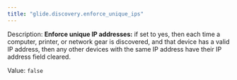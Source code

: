 ```yaml
---
title: "glide.discovery.enforce_unique_ips"
---
```


Description: <b>Enforce unique IP addresses:</b> if set to yes, then each time a computer, printer, or network gear is discovered, and that device has a valid IP address, then any other devices with the same IP address have their IP address field cleared.

Value: `false`